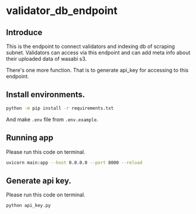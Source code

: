 # validator_db_endpoint

## Introduce

This is the endpoint to connect validators and indexing db of scraping subnet.
Validators can access via this endpoint and can add meta info about their uploaded data of wasabi s3.

There's one more function.
That is to generate api_key for accessing to this endpoint.

## Install environments.

```bash
python -m pip install -r requirements.txt
```

And make `.env` file from `.env.example`.

## Running app

Please run this code on terminal.
```bash
uvicorn main:app --host 0.0.0.0 --port 8000 --reload
```

## Generate api key.

Please run this code on terminal.

```bash
python api_key.py
```